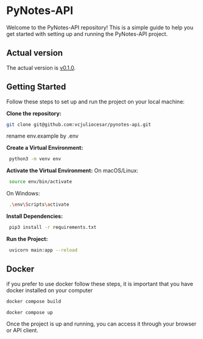 # PyNotes-API
Welcome to the PyNotes-API repository! This is a simple guide to help you get started with setting up and running the PyNotes-API project.

## Actual version
The actual version is [v0.1.0](https://github.com/vcjuliocesar/pynotes-api/releases/tag/v0.1.0).

## Getting Started

Follow these steps to set up and run the project on your local machine:

**Clone the repository:**
```sh 
git clone git@github.com:vcjuliocesar/pynotes-api.git
```
rename env.example by .env

**Create a Virtual Environment:**
```sh
 python3 -m venv env
```
**Activate the Virtual Environment:**
On macOS/Linux:
```sh
 source env/bin/activate
```
On Windows:
```sh
 .\env\Scripts\activate
```
**Install Dependencies:**
```sh
 pip3 install -r requirements.txt
```
**Run the Project:**
```sh
 uvicorn main:app --reload
```

## Docker
if you prefer to use docker follow these steps, it is important that you have docker installed on your computer
```sh
docker compose build
```
```sh
docker compose up
```
Once the project is up and running, you can access it through your browser or API client.